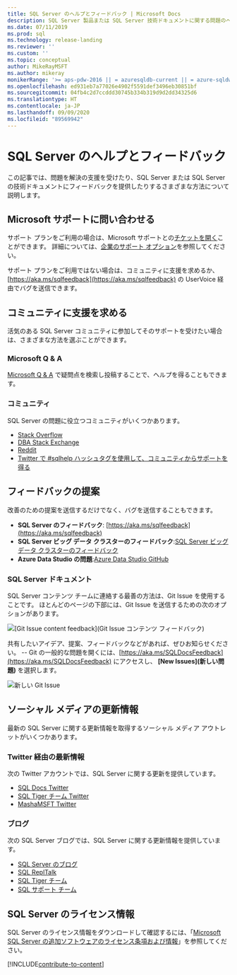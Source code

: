 ```yaml
---
title: SQL Server のヘルプとフィードバック | Microsoft Docs
description: SQL Server 製品または SQL Server 技術ドキュメントに関する問題のヘルプを得る方法やフィードバックを送信する方法を確認するためのリソース。
ms.date: 07/11/2019
ms.prod: sql
ms.technology: release-landing
ms.reviewer: ''
ms.custom: ''
ms.topic: conceptual
author: MikeRayMSFT
ms.author: mikeray
monikerRange: '>= aps-pdw-2016 || = azuresqldb-current || = azure-sqldw-latest || >= sql-server-2016 || >= sql-server-linux-2017 || = sqlallproducts-allversions'
ms.openlocfilehash: ed931eb7a77026e4902f5591def3496eb30851bf
ms.sourcegitcommit: 04fb4c2d7ccddd30745b334b319d9d2dd34325d6
ms.translationtype: HT
ms.contentlocale: ja-JP
ms.lasthandoff: 09/09/2020
ms.locfileid: "89569942"
---
```

# <a name="sql-server-help-and-feedback"></a>SQL Server のヘルプとフィードバック

この記事では、問題を解決の支援を受けたり、SQL Server または SQL Server の技術ドキュメントにフィードバックを提供したりするさまざまな方法について説明します。 

## <a name="contact-microsoft-support"></a>Microsoft サポートに問い合わせる

サポート プランをご利用の場合は、Microsoft サポートとの[チケットを開く](https://support.microsoft.com/hub/4343728/support-for-business)ことができます。  詳細については、[企業のサポート オプション](https://support.microsoft.com/help/4341255/support-for-business)を参照してください。 

サポート プランをご利用ではない場合は、コミュニティに支援を求めるか、[https://aka.ms/sqlfeedback](https://aka.ms/sqlfeedback) の UserVoice 経由でバグを送信できます。

## <a name="ask-community-for-help"></a>コミュニティに支援を求める

活気のある SQL Server コミュニティに参加してそのサポートを受けたい場合は、さまざまな方法を選ぶことができます。

### <a name="microsoft-q--a"></a>Microsoft Q & A

[Microsoft Q & A](https://docs.microsoft.com/answers/products/sql-server) で疑問点を検索し投稿することで、ヘルプを得ることもできます。

### <a name="communities"></a>コミュニティ

SQL Server の問題に役立つコミュニティがいくつかあります。 

- [Stack Overflow](https://stackoverflow.com/questions/tagged/sql-server)
- [DBA Stack Exchange](https://dba.stackexchange.com/questions/tagged/sql-server)
- [Reddit](https://www.reddit.com/r/SQLServer/)
- [Twitter で #sqlhelp ハッシュタグを使用して、コミュニティからサポートを得る](https://twitter.com/hashtag/sqlhelp?src=hash) 
 
## <a name="feedback-suggestions"></a>フィードバックの提案

改善のための提案を送信するだけでなく、バグを送信することもできます。

- **SQL Server のフィードバック**: [https://aka.ms/sqlfeedback](https://aka.ms/sqlfeedback)
- **SQL Server ビッグ データ クラスターのフィードバック**:[SQL Server ビッグ データ クラスターのフィードバック](https://aka.ms/sql-server-bdc-feedback)
- **Azure Data Studio の問題**:[Azure Data Studio GitHub](https://github.com/microsoft/azuredatastudio/issues)
 

###  <a name="sql-server-documentation"></a>SQL Server ドキュメント

SQL Server コンテンツ チームに連絡する最善の方法は、Git Issue を使用することです。 ほとんどのページの下部には、Git Issue を送信するための次のオプションがあります。 

![[Git Issue content feedback]\(Git Issue コンテンツ フィードバック\)](media/sql-server-get-help/git-issues.png)

共有したいアイデア、提案、フィードバックなどがあれば、ぜひお知らせください。 -- Git の一般的な問題を開くには、[https://aka.ms/SQLDocsFeedback](https://aka.ms/SQLDocsFeedback) にアクセスし、 **[New Issues]\(新しい問題\)** を選択します。 

![新しい Git Issue](media/sql-server-get-help/new-git-issue.png)

## <a name="social-media-updates"></a>ソーシャル メディアの更新情報

最新の SQL Server に関する更新情報を取得するソーシャル メディア アウトレットがいくつかあります。 

### <a name="updates-via-twitter"></a>Twitter 経由の最新情報

次の Twitter アカウントでは、SQL Server に関する更新を提供しています。 

- [SQL Docs Twitter](https://twitter.com/sqldocs)
- [SQL Tiger チーム Twitter](https://twitter.com/mssqltiger)
- [MashaMSFT Twitter](https://twitter.com/mashamsft)
 
### <a name="blogs"></a>ブログ

次の SQL Server ブログでは、SQL Server に関する更新情報を提供しています。 

- [SQL Server のブログ](https://cloudblogs.microsoft.com/sqlserver/)
- [SQL ReplTalk](https://blogs.msdn.microsoft.com/repltalk/)
- [SQL Tiger チーム](https://blogs.msdn.microsoft.com/sql_server_team/)
- [SQL サポート チーム](https://techcommunity.microsoft.com/t5/SQL-Server-Support/bg-p/SQLServerSupport/)


## <a name="sql-server-license-information"></a>SQL Server のライセンス情報

SQL Server のライセンス情報をダウンロードして確認するには、「[Microsoft SQL Server の追加ソフトウェアのライセンス条項および情報](https://www.microsoft.com/download/details.aspx?id=39299)」を参照してください。 


[!INCLUDE[contribute-to-content](../includes/paragraph-content/contribute-to-content.md)]


